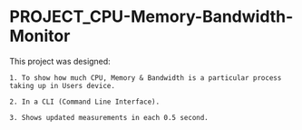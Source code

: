 # PROJECT_CPU-Memory-Bandwidth-Monitor


This project was designed:

    1. To show how much CPU, Memory & Bandwidth is a particular process taking up in Users device.
    
    2. In a CLI (Command Line Interface).
    
    3. Shows updated measurements in each 0.5 second.

